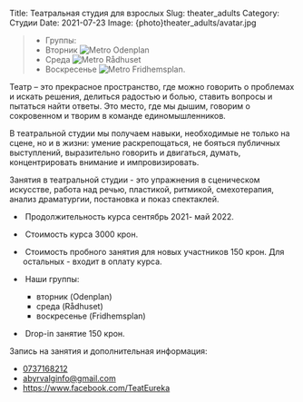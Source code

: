 Title: Театральная студия для взрослых
Slug: theater_adults
Category: Студии
Date: 2021-07-23
Image: {photo}theater_adults/avatar.jpg

> * Группы:
> * Вторник ![Metro]({static}/images/metro.png) Odenplan
> * Среда ![Metro]({static}/images/metro.png) Rådhuset
> * Воскресенье ![Metro]({static}/images/metro.png) Fridhemsplan.

Театр – это прекрасное пространство, где можно говорить о проблемах и искать решения, делиться радостью и болью, ставить вопросы и пытаться найти ответы. Это место, где мы дышим, говорим о сокровенном и творим в команде единомышленников.

В театральной студии мы получаем навыки, необходимые не только на сцене, но и в жизни: умение раскрепощаться, не бояться публичных выступлений, выразительно говорить и двигаться, думать, концентрировать внимание и импровизировать.

Занятия в театральной студии - это упражнения в сценическом искусстве, работа над речью, пластикой, ритмикой, смехотерапия, анализ драматургии, постановка и показ спектаклей.

*  Продолжительность курса сентябрь 2021- май 2022.
*  Стоимость курса 3000 крон.
*  Стоимость пробного занятия для новых участников 150 крон. Для остальных -
входит в оплату курса.

*  Наши группы:
   <ul style="list-style-type: square;">
   <li>вторник (Odenplan)</li>
   <li>среда (Rådhuset)</li>
   <li>воскресенье (Fridhemsplan)</li>
   </ul>
*  Drop-in занятие 150 крон.

Запись на занятия и дополнительная информация:

* <a href="tel:+46737168212">0737168212</a>
* <a href="mailto: abyrvalginfo@gmail.com">abyrvalginfo@gmail.com</a>
* <a href="https://www.facebook.com/TeatEureka">https://www.facebook.com/TeatEureka</a>
